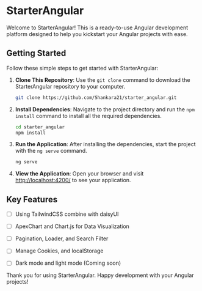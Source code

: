 # StarterAngular

Welcome to StarterAngular! This is a ready-to-use Angular development platform designed to help you kickstart your Angular projects with ease.

## Getting Started

Follow these simple steps to get started with StarterAngular:

1. **Clone This Repository**: Use the `git clone` command to download the StarterAngular repository to your computer.

    ```bash
    git clone https://github.com/Shankara21/starter_angular.git
    ```

2. **Install Dependencies**: Navigate to the project directory and run the `npm install` command to install all the required dependencies.

    ```bash
    cd starter_angular
    npm install
    ```

3. **Run the Application**: After installing the dependencies, start the project with the `ng serve` command.

    ```bash
    ng serve
    ```

4. **View the Application**: Open your browser and visit [http://localhost:4200/](http://localhost:4200/) to see your application.

## Key Features

- [ ] Using TailwindCSS combine with daisyUI
- [ ] ApexChart and Chart.js for Data Visualization 
- [ ] Pagination, Loader, and Search Filter
- [ ] Manage Cookies, and localStorage
- [ ] Dark mode and light mode (Coming soon)


Thank you for using StarterAngular. Happy development with your Angular projects!
